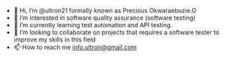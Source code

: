 - 👋 Hi, I’m @ultron21 formally known as Precious Okwaraebuzie.O
- 👀 I’m interested in software quality assurance (software testing)
- 🌱 I’m currently learning test automation and API testing.
- 💞️ I’m looking to collaborate on projects that requires a software tester to improve my skills in this field
- 📫 How to reach me info.ultron@gmail.com

<!---
ultron21/ultron21 is a ✨ special ✨ repository because its `README.md` (this file) appears on your GitHub profile.
You can click the Preview link to take a look at your changes.
--->
